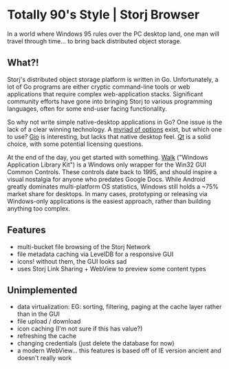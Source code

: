 # Totally 90's Style | Storj Browser

In a world where Windows 95 rules over the PC desktop land, one man will travel through time... to bring back distributed object storage.

## What?!

Storj's distributed object storage platform is written in Go.  Unfortunately, a lot of Go programs are either cryptic command-line tools or web applications that require complex web-application stacks.  Significant community efforts have gone into bringing Storj to various programming languages, often for some end-user facing functionality.

So why not write simple native-desktop applications in Go?  One issue is the lack of a clear winning technology.  A [myriad of options](https://github.com/go-graphics/go-gui-projects/blob/master/README.md) exist, but which one to use?  [Gio](https://gioui.org/) is interesting, but lacks that native desktop feel.  [Qt](https://github.com/therecipe/qt) is a solid choice, with some potential licensing questions.  

At the end of the day, you get started with something.  [Walk](https://github.com/lxn/walk) ("Windows Application Library Kit") is a Windows only wrapper 
for the Win32 GUI Common Controls.  These controls date back to 1995, and should inspire a visual nostalgia for anyone who predates Google Docs.  While Android 
greatly dominates multi-platform OS statistics, Windows still holds a ~75% market share for desktops.  In many cases, prototyping or releasing 
via Windows-only applications is the easiest approach, rather than building anything too complex.

## Features

- multi-bucket file browsing of the Storj Network
- file metadata caching via LevelDB for a responsive GUI
- icons!  without them, the GUI looks sad
- uses Storj Link Sharing + WebView to preview some content types

## Unimplemented

- data virtualization:  EG: sorting, filtering, paging at the cache layer rather than in the GUI
- file upload / download
- icon caching (I'm not sure if this has value?)
- refreshing the cache
- changing credentials (just delete the database for now)
- a modern WebView... this features is based off of IE version ancient and doesn't really work